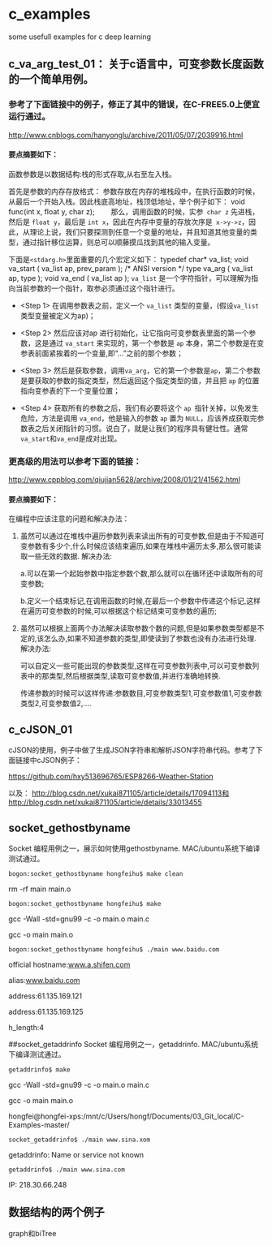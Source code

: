 # c\_examples
some usefull examples for c deep learning

## c\_va\_arg\_test\_01： 关于c语言中，可变参数长度函数的一个简单用例。

### 参考了下面链接中的例子，修正了其中的错误，在C-FREE5.0上便宜运行通过。

http://www.cnblogs.com/hanyonglu/archive/2011/05/07/2039916.html

#### 要点摘要如下：
函数参数是以数据结构:栈的形式存取,从右至左入栈。

首先是参数的内存存放格式：
参数存放在内存的堆栈段中，在执行函数的时候，从最后一个开始入栈。因此栈底高地址，栈顶低地址，举个例子如下：
    void func(int x, float y, char z);
　　那么，调用函数的时候，实参` char z` 先进栈，然后是 `float y`，最后是 `int x`，因此在内存中变量的存放次序是` x->y->z`，因此，从理论上说，我们只要探测到任意一个变量的地址，并且知道其他变量的类型，通过指针移位运算，则总可以顺藤摸瓜找到其他的输入变量。

下面是` <stdarg.h> `里面重要的几个宏定义如下：
typedef char* va_list;
    void va_start ( va_list ap, prev_param ); /* ANSI version */
    type va_arg ( va_list ap, type ); 
    void va_end ( va_list ap ); 
`va_list` 是一个字符指针，可以理解为指向当前参数的一个指针，取参必须通过这个指针进行。


- <Step 1> 在调用参数表之前，定义一个 `va_list` 类型的变量，(假设`va_list` 类型变量被定义为ap)；

- <Step 2> 然后应该对ap 进行初始化，让它指向可变参数表里面的第一个参数，这是通过 `va_start` 来实现的，第一个参数是 `ap` 本身，第二个参数是在变参表前面紧挨着的一个变量,即“...”之前的那个参数；

- <Step 3> 然后是获取参数，调用`va_arg`，它的第一个参数是`ap`，第二个参数是要获取的参数的指定类型，然后返回这个指定类型的值，并且把 `ap` 的位置指向变参表的下一个变量位置；

- <Step 4> 获取所有的参数之后，我们有必要将这个 `ap `指针关掉，以免发生危险，方法是调用 `va_end`，他是输入的参数 `ap` 置为 `NULL`，应该养成获取完参数表之后关闭指针的习惯。说白了，就是让我们的程序具有健壮性。通常`va_start`和`va_end`是成对出现。

### 更高级的用法可以参考下面的链接：
http://www.cppblog.com/qiujian5628/archive/2008/01/21/41562.html

#### 要点摘要如下：
在编程中应该注意的问题和解决办法：


1. 虽然可以通过在堆栈中遍历参数列表来读出所有的可变参数,但是由于不知道可变参数有多少个,什么时候应该结束遍历,如果在堆栈中遍历太多,那么很可能读取一些无效的数据.
解决办法:

	a.可以在第一个起始参数中指定参数个数,那么就可以在循环还中读取所有的可变参数;

	b.定义一个结束标记,在调用函数的时候,在最后一个参数中传递这个标记,这样在遍历可变参数的时候,可以根据这个标记结束可变参数的遍历;

2. 虽然可以根据上面两个办法解决读取参数个数的问题,但是如果参数类型都是不定的,该怎么办,如果不知道参数的类型,即使读到了参数也没有办法进行处理.
解决办法:

	可以自定义一些可能出现的参数类型,这样在可变参数列表中,可以可变参数列表中的那类型,然后根据类型,读取可变参数值,并进行准确地转换.
	
	传递参数的时候可以这样传递:参数数目,可变参数类型1,可变参数值1,可变参数类型2,可变参数值2,....


## c\_cJSON_01

cJSON的使用，例子中做了生成JSON字符串和解析JSON字符串代码。参考了下面链接中cJSON例子：

https://github.com/hxy513696765/ESP8266-Weather-Station

以及：
http://blog.csdn.net/xukai871105/article/details/17094113和
http://blog.csdn.net/xukai871105/article/details/33013455


## socket_gethostbyname

Socket 编程用例之一，展示如何使用gethostbyname. MAC/ubuntu系统下编译测试通过。

`bogon:socket_gethostbyname hongfeihu$ make clean`

rm -rf main main.o

`bogon:socket_gethostbyname hongfeihu$ make`

gcc -Wall -std=gnu99   -c -o main.o main.c

gcc -o main main.o

`bogon:socket_gethostbyname hongfeihu$ ./main www.baidu.com`

official hostname:www.a.shifen.com

 alias:www.baidu.com

 address:61.135.169.121

 address:61.135.169.125

 h_length:4

##socket_getaddrinfo
Socket 编程用例之一，getaddrinfo. MAC/ubuntu系统下编译测试通过。

    getaddrinfo$ make

gcc -Wall -std=gnu99   -c -o main.o main.c

gcc -o main main.o

hongfei@hongfei-xps:/mnt/c/Users/hongf/Documents/03_Git_local/C-Examples-master/

    socket_getaddrinfo$ ./main www.sina.xom

getaddrinfo: Name or service not known

    getaddrinfo$ ./main www.sina.com

IP: 218.30.66.248



## 数据结构的两个例子

graph和biTree